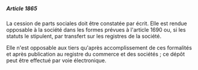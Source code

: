 ##### Article 1865

La cession de parts sociales doit être constatée par écrit. Elle est rendue opposable à la société dans les formes prévues à l'article 1690 ou, si les statuts le stipulent, par transfert sur les registres de la société.

Elle n'est opposable aux tiers qu'après accomplissement de ces formalités et après publication au registre du commerce et des sociétés ; ce dépôt peut être effectué par voie électronique.

